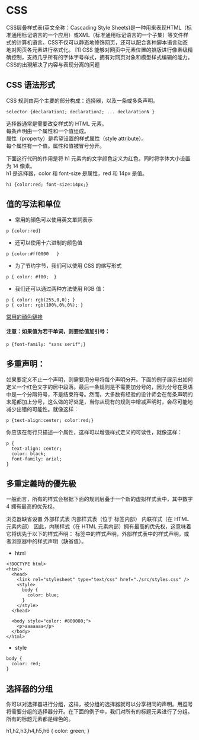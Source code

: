 # CSS  
CSS层叠样式表(英文全称：Cascading Style Sheets)是一种用来表现HTML（标准通用标记语言的一个应用）或XML（标准通用标记语言的一个子集）等文件样式的计算机语言。CSS不仅可以静态地修饰网页，还可以配合各种脚本语言动态地对网页各元素进行格式化。 [1] 
CSS 能够对网页中元素位置的排版进行像素级精确控制，支持几乎所有的字体字号样式，拥有对网页对象和模型样式编辑的能力。  
CSS的出現解决了内容与表现分离的问题  



## CSS 语法形式

CSS 规则由两个主要的部分构成：选择器，以及一条或多条声明。
```
selector {declaration1; declaration2; ... declarationN }
```
选择器通常是需要改变样式的 HTML 元素。  
每条声明由一个属性和一个值组成。  
属性（property）是希望设置的样式属性（style attribute）。  
每个属性有一个值。属性和值被冒号分开。
  
下面这行代码的作用是将 h1 元素内的文字颜色定义为红色，同时将字体大小设置为 14 像素。  
h1 是选择器，color 和 font-size 是属性，red 和 14px 是值。
```
h1 {color:red; font-size:14px;}
```


## 值的写法和单位  
- 常用的顔色可以使用英文單詞表示 
```
p {color:red}
```
- 还可以使用十六进制的颜色值 
```
p {color:#ff0000   }
```

- 为了节约字节，我们可以使用 CSS 的缩写形式 
```
p { color: #f00;  }
```
- 我们还可以通过两种方法使用 RGB 值：
```
p { color: rgb(255,0,0); }
p { color: rgb(100%,0%,0%); }
```


[常用的顔色鏈接](http://www.netyasun.com/home/color.html)  

#### 注意：如果值为若干单词，则要给值加引号：

```
p {font-family: "sans serif";}
```

## 多重声明：
如果要定义不止一个声明，则需要用分号将每个声明分开。下面的例子展示出如何定义一个红色文字的居中段落。最后一条规则是不需要加分号的，因为分号在英语中是一个分隔符号，不是结束符号。然而，大多数有经验的设计师会在每条声明的末尾都加上分号，这么做的好处是，当你从现有的规则中增减声明时，会尽可能地减少出错的可能性。就像这样：

```
p {text-align:center; color:red;}	
```

你应该在每行只描述一个属性，这样可以增强样式定义的可读性，就像这样：
```
p {
  text-align: center;
  color: black;
  font-family: arial;
}
```

## 多重定義時的優先級

一般而言，所有的样式会根据下面的规则层叠于一个新的虚拟样式表中，其中数字 4 拥有最高的优先权。

浏览器缺省设置
外部样式表
内部样式表（位于 <head> 标签内部）
内联样式（在 HTML 元素内部）
因此，内联样式（在 HTML 元素内部）拥有最高的优先权，这意味着它将优先于以下的样式声明：<head> 标签中的样式声明，外部样式表中的样式声明，或者浏览器中的样式声明（缺省值）。  
  
- html  
```
<!DOCTYPE html>
<html>
  <head>
    <link rel="stylesheet" type="text/css" href="./src/styles.css" />
    <style>
      body {
        color: blue;
      }
    </style>
  </head>

  <body style="color: #800080;">
    <p>aaaaaaa</p>
  </body>
</html>

```

- style
```
body {
  color: red;
}

```

## 选择器的分组
你可以对选择器进行分组，这样，被分组的选择器就可以分享相同的声明。用逗号将需要分组的选择器分开。在下面的例子中，我们对所有的标题元素进行了分组。所有的标题元素都是绿色的。

h1,h2,h3,h4,h5,h6 {
  color: green;
  }
